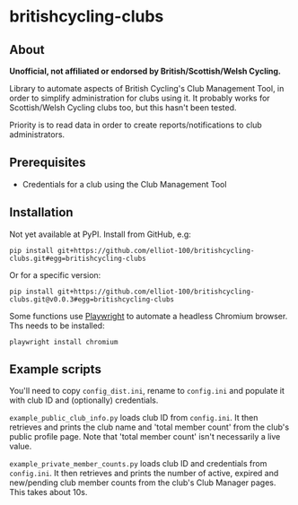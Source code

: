 # britishcycling-clubs

## About

**Unofficial, not affiliated or endorsed by British/Scottish/Welsh Cycling.**

Library to automate aspects of British Cycling's Club Management Tool, in order to
simplify administration for clubs using it. It probably works for Scottish/Welsh
Cycling clubs too, but this hasn't been tested.

Priority is to read data in order to create reports/notifications to club
administrators.

## Prerequisites

- Credentials for a club using the Club Management Tool

## Installation

Not yet available at PyPI. Install from GitHub, e.g:

`pip install git+https://github.com/elliot-100/britishcycling-clubs.git#egg=britishcycling-clubs`

Or for a specific version:

`pip install git+https://github.com/elliot-100/britishcycling-clubs.git@v0.0.3#egg=britishcycling-clubs`

Some functions use [Playwright](https://playwright.dev/python/) to automate a 
headless Chromium browser. Ths needs to be installed:

`playwright install chromium`

## Example scripts

You'll need to copy `config_dist.ini`, rename to `config.ini` and populate it with club
ID and (optionally) credentials.

`example_public_club_info.py` loads club ID from `config.ini`. It then retrieves and
prints the club name and 'total member count' from the club's public profile page. 
Note that 'total member count' isn't necessarily a live value.

`example_private_member_counts.py` loads  club ID and credentials from `config.ini`.
It then retrieves and prints the number of active, expired and new/pending club member
counts from the club's Club Manager pages. This takes about 10s.

